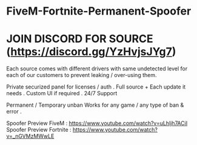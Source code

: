 # FiveM-Fortnite-Permanent-Spoofer
# JOIN DISCORD FOR SOURCE (https://discord.gg/YzHvjsJYg7)
Each source comes with different drivers with same undetected level for each of our customers to prevent leaking / over-using them.

Private securized panel for licenses / auth .
Full source + Each update it needs .
Custom UI if required .
24/7 Support

Permanent / Temporary unban
Works for any game / any type of ban & error .

Spoofer Preview FiveM : https://www.youtube.com/watch?v=uLhljh7ACiI
Spoofer Preview Fortnite : https://www.youtube.com/watch?v=_nGVMzMWwLE

